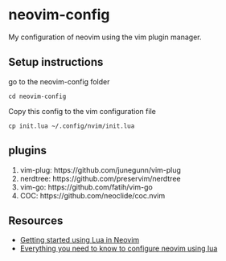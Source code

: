 # neovim-config
My configuration of neovim using the vim plugin manager.

## Setup instructions

go to the neovim-config folder
```
cd neovim-config
```
Copy this config to the vim configuration file
```
cp init.lua ~/.config/nvim/init.lua
```

## plugins
<ol>
  <li> vim-plug: https://github.com/junegunn/vim-plug </li>
  <li> nerdtree: https://github.com/preservim/nerdtree </li>
  <li> vim-go: https://github.com/fatih/vim-go </li>
  <li> COC: https://github.com/neoclide/coc.nvim </li>
</ol>

## Resources
* [Getting started using Lua in Neovim](https://github.com/nanotee/nvim-lua-guide#defining-mappings)
* [Everything you need to know to configure neovim using lua](https://vonheikemen.github.io/devlog/tools/configuring-neovim-using-lua/)
